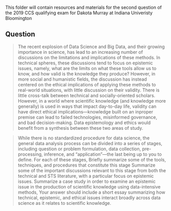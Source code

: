 This folder will contain resources and materials for the second question of the 2019 CCS qualifying exam for Dakota Murray at Indiana Univeristy Bloomington

## Question
> The recent explosion of Data Science and Big Data, and their growing importance in science, has lead to an increasing number of discussions on the limitations and implications of these methods. In technical spheres, these discussions tend to focus on epistemic issues, namely, what are the limits on what these tools allow us to know, and how valid is the knowledge they produce? However, in more social and humanistic fields, the discussion has instead centered on the ethical implications of applying these methods to real-world situations, with little discussion on their validity. There is little cross-talk between technical and socially-oriented scholars. However, in a world where scientific knowledge (and knowledge more generally) is used in ways that impact day-to-day life, validity can have direct ethical implications—knowledge built on an inproper premise can lead to failed technologies, misinformed governance, and bad decision-making. Data epistemology and ethics would benefit from a synthesis between these two areas of study. 
    
> While there is no standardized procedure for data science, the general data analysis process can be divided into a series of stages, including question or problem formulation, data collection, pre-processing, inference, and “application”—the last being up to you to define. For each of these stages, 
Briefly summarize some of the tools, techniques, and procedures that constitute this stage 
Summarize some of the important discussions relevant to this stage from both the technical and STS literature, with a particular focus on epistemic issues. 
Summarize a case study in order to examine an epistemic issue in the production of scientific knowledge using data-intensive methods, 
Your answer should include a short essay summarizing how technical, epistemic, and ethical issues interact broadly across data science as it relates to scientific knowledge. 
